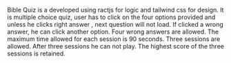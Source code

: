 Bible Quiz is a developed using ractjs for logic and tailwind css for design. It is multiple choice quiz, user has to click on the four options provided and
unless he clicks right answer , next question will not load. If clicked a wrong answer, he can click another option. Four wrong answers are allowed. The maximum time allowed
for each session is 90 seconds. Three sessions are allowed. After three sessions he can not play. The highest score of the three sessions is retained.
